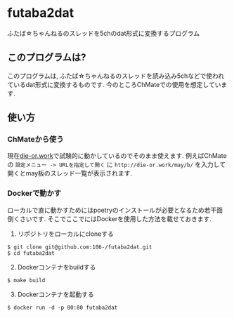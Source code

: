 futaba2dat
===

ふたば☆ちゃんねるのスレッドを5chのdat形式に変換するプログラム

## このプログラムは?

このプログラムは, ふたば☆ちゃんねるのスレッドを読み込み5chなどで使われているdat形式に変換するものです. 今のところChMateでの使用を想定しています.

## 使い方

### ChMateから使う

現在[die-or.work](http://die-or.work)で試験的に動かしているのでそのまま使えます.
例えばChMateの `設定メニュー -> URLを指定して開く` に `http://die-or.work/may/b/` を入力して開くとmay板のスレッド一覧が表示されます.

### Dockerで動かす

ローカルで直に動かすためにはpoetryのインストールが必要となるため若干面倒くさいです.
そこでここでにはDockerを使用した方法を載せておきます.

1. リポジトリをローカルにcloneする
```
$ git clone git@github.com:106-/futaba2dat.git
$ cd futaba2dat
```

2. Dockerコンテナをbuildする
```
$ make build
```

3. Dockerコンテナを起動する
```
$ docker run -d -p 80:80 futaba2dat
```